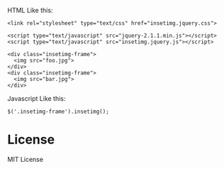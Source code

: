 
HTML Like this:

    <link rel="stylesheet" type="text/css" href="insetimg.jquery.css">

    <script type="text/javascript" src="jquery-2.1.1.min.js"></script>
    <script type="text/javascript" src="insetimg.jquery.js"></script>

    <div class="insetimg-frame">
      <img src="foo.jpg">
    </div>
    <div class="insetimg-frame">
      <img src="bar.jpg">
    </div>


Javascript Like this:

    $('.insetimg-frame').insetimg();



# License #

MIT License
